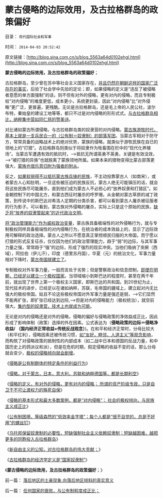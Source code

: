 # 蒙古侵略的边际效用，及古拉格群岛的政策偏好

目录： `现代国际社会和军事` 

时间： `2014-04-03 20:52:42` 

原文链接：[http://blog.sina.com.cn/s/blog_5563a64d0102ehgl.html](http://blog.sina.com.cn/s/blog_5563a64d0102ehgl.html)

**蒙古侵略的边际效用，及古拉格群岛的政策偏好**；

古拉格群岛，至少曾在苏中等社会主义国家存在，[并且仍然在朝鲜这样的国家广泛存在的事实](../../../2012/6/12/朝鲜民主集中制中的统治阶级和剥削阶级.md)，后验了社会学中先验的定论；即，如果侵略的定义是“违反了被侵略者意愿的单方面强制”的话，则不但有对外的侵略，更有对内的侵略，而且专制极权“对内侵略”的难度更低，成本更小，系统更封装，因此“对内侵略”比“对外侵略”更广泛，更普遍，更残酷。无论是古拉格群岛，还是毛上帝的人民公社，波尔布特，秦始皇的建设工地等等，都只不过是对内侵略的形形式式。[与古拉格群岛相比，纳粹集中营如同仁慈的赞美诗](../../../2011/9/4/英法“绥靖”希特勒难以深责；为什么会出现集中营和死亡营？.md)。

对比诸如蒙古所谓侵略，与古拉格群岛类的奴隶营的对内侵略。[蒙古族游牧时代，基本上就是一支兵民合一的（公有制＝奴隶制）的部落军团](../../../2014/1/18/限制自卫权力，强化的是中央集权的绝对权威.md)。当蒙古军相对于防守方，常常具备的战略战术上的绝对优势，蒙族的侵略，就类似于游牧民族在自已的领地上的“打猎”。古拉格群岛则类似于将奴隶作为牲畜围在栏中的“现代化养殖场”。当蒙古军遭遇有效的抵抗时，——>抵抗无所谓英勇不英勇，关键是有效没效，——>“被打猎的异族”也就脱离了蒙族领地所属。如果本来的猎物变得比蒙古部落更强大，[蒙族也很乐意归附为强者的附从](../../../2008/11/27/血的教训：不要妖魔化敌人.md)。

反之，[如果软弱得不以抵抗蒙古族兵锋的民族](../../../2009/10/1/主权分裂症的病因，处方和毒药.md)，不主动投靠蒙古人（如南宋），或者蒙古人心知肚明，一旦这些被压迫的民族反抗，蒙古人绝无可能镇压的话，就会将这些民族尽可能屠杀，直到他们成为蒙古人不必担心的“放养奴隶和打猎区”。如金朝控制下的中国北方，和蒙古西征时屠杀的呼罗珊。从金朝对蒙古草原的减丁政策，到传说中的斯巴达对希洛人定期的分类杀害，都可以看到蒙古人屠杀被征服者的行为影子。可以看到，蒙古族对外侵略的屠杀，实际上只是这个原始的民族，[缺乏将“放养的奴隶管起来”的近代政治文明](../../../2010/5/22/中央集权大帝国迅速崩溃造就英雄史诗.md)。

[将“政治管理能力”作为威权政治变量](../../../2011/11/9/暴君是对那种人“施暴”？当上皇帝的杜甫.md)，蒙古族具备极端性的对外侵略行为，就与专制极权同样具备极端性的对内侵略行为，在统治者的成本效益上的，显示了边际效用可解释的政治选择。蒙古人之所以不愿意真正掌控顺民归服的大帝国，而宁愿以打猎的形式反复征杀，仅仅因为他们的政治管理能力，趋于“弱”的边际，与其军事力量之强，常常趋于“强”的边际，形成了强烈的现实冲突。当他们吸纳了突厥（西域），阿拉伯（伊儿汗），印度（德里苏丹国），华夏（元）的统治文化，军事力量相对下降时，[蒙古帝国就建立了](../../../2010/5/12/传统文化美德服务于等级社会.md)。

专制极权对外军事力量，一般而言处于劣势；但是警察政治和信息控制，[即便在明朝，已经足以建立一个极权国家](../../../2010/8/27/明朝对华汉社会摧残远甚蒙古入侵.md)。当领域缩小到斯巴达的程度时，甚至在两千年前，就出现了世界上第一个极权主义国家，即斯巴达的共和国。到20世纪为止，现代技术的进步，已经足以在诸如纳粹，苏联，毛帝国的疆域上，建立起对内无比强大的极权帝国。姑且不论这些极权帝国对外军事力量是强还是弱，——>它们显然不能再扩张，即扩张已经达到边际,——>但是对内的侵略能力（极权统治），就空前强大。[集约型的奴隶营，技术上也就成为可能](../../../2011/9/4/纳粹集中营制度，是工业化的奴隶制.md)。

无论是对内的侵略还是对外的侵略，侵略的偏好与侵略政策的净效益成正比，因此形成了影响体制（政策）选择的外在因素。公式表达为（**侵略政策的边际＝侵略净收益/
（国内经济正常收益+传统反战观念）**)。在和平和经济正常时，分母比较大（和平红利），侵略因素还被传统习惯，[如“友好，睦邻，人道主义”等观念影响](../../../2011/1/17/仁者无敌之“交换创造实力=和平创造幸福”.md)，而构筑了对侵略政策的抵制性的内部成本（如二战中日本和德国的反战力量，和中国历史上的鸽派议和派），但是在危机时期，假定侵略的收益不变的话，那么分母就会变少，[极权的侵略倾向就会剧增](../../../2014/2/23/国家的极权倾向与社会中的民族主义成正比.md)。

《[侵略是公有制群体的特定条件的利益行为](../../../2014/1/9/侵略是公有制群体的特定条件的利益行为.md)》

《[侵略，对于蒙古，日本，意大利，苏联和纳粹德国等，都是长期利空](../../../2014/1/12/侵略定义及指控于美国，日本，和蒙古的“侵略”.md)》

《[侵略的定义，有对外的侵略，更有对内的侵略；
所谓的资产阶级专政，只是自卫于不可让渡权力的殊死自保](../../../2014/1/25/侵略的定义，有对外的侵略，更有对内的侵略.md)》

《[侵略的基本形式和最大多数案例，都是“对内侵略”；
社会的极权倾向，与民族主义成正比](../../../2014/2/23/国家的极权倾向与社会中的民族主义成正比.md)》

《[公有制困境，等级森然的“低效率金字塔”；每个人都是“很不自觉的，总是不好用”的螺丝钉](../../../2014/2/26/公有制困境，等级森然的“低效率的权力的金字塔”.md)》

《[乌托邦保留奴隶制的必要性，短缺强制社会主义依赖奴隶制；短缺越困难，越把更多的同胞投入古拉格群岛](../../../2014/3/23/为什么古拉格群岛会比毛主席的人民公社会惨烈一百倍？.md)》

《[新自由主义的公知，对古拉格群岛的伟大贡献；](../../../2014/3/29/新自由主义的公知，对古拉格群岛的伟大贡献.md)》

《[古拉格群岛的经济学定义是“国家奴隶制”](../../../2014/4/2/古拉格群岛的经济学定义是“国家奴隶制”.md)》

《**蒙古侵略的边际效用，及古拉格群岛的政策偏好**；》

前一篇： [落后地区的土豪现象,向落后地区倾斜的真实意义](../../../2014/4/7/落后地区的土豪现象,向落后地区倾斜的真实意义.md)

后一篇： [任何国家的衰败，与公有制程度成正比；](../../../2014/4/2/任何国家的衰败，与公有制程度成正比；.md)


